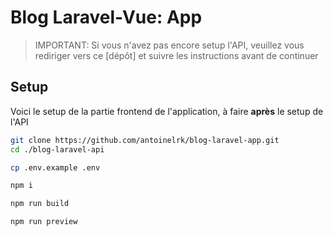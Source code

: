 # Blog Laravel-Vue: App

> IMPORTANT: Si vous n'avez pas encore setup l'API, veuillez vous rediriger vers ce [dépôt] et suivre les instructions avant de continuer

## Setup

Voici le setup de la partie frontend de l'application, à faire **après** le setup de l'API

```sh
git clone https://github.com/antoinelrk/blog-laravel-app.git
cd ./blog-laravel-api

cp .env.example .env

npm i

npm run build 

npm run preview
```
